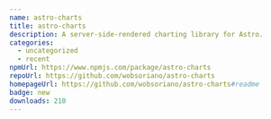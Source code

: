 ```yaml
---
name: astro-charts
title: astro-charts
description: A server-side-rendered charting library for Astro.
categories:
  - uncategorized
  - recent
npmUrl: https://www.npmjs.com/package/astro-charts
repoUrl: https://github.com/wobsoriano/astro-charts
homepageUrl: https://github.com/wobsoriano/astro-charts#readme
badge: new
downloads: 210
---
```

